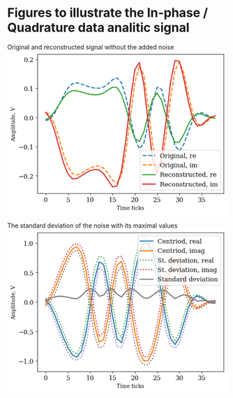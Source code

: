 # Figures to illustrate the In-phase / Quadrature data analitic signal 
Original and reconstructed signal without the added noise
![Original and reconstructed signal](fig_signals_similar.png)

The standard deviation of the noise with its maximal values 
![The standard deviation of the noise ](fig_centroid_and_std.png)
